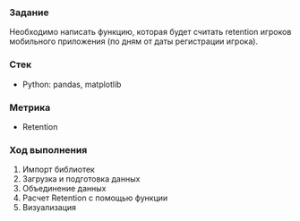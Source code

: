 ###  Задание
Необходимо написать функцию, которая будет считать retention игроков мобильного приложения (по дням от даты регистрации игрока).

###  Стек
- Python: pandas, matplotlib

###  Метрика
 - Retention

###  Ход выполнения
1. Импорт библиотек
2. Загрузка и подготовка данных
3. Объединение данных
4. Расчет Retention с помощью функции
5. Визуализация
